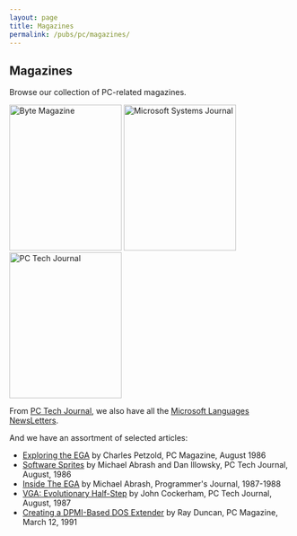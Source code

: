 ```yaml
---
layout: page
title: Magazines
permalink: /pubs/pc/magazines/
---
```


Magazines
---
Browse our collection of PC-related magazines.

[<img src="http://archive.pcjs.org/pubs/pc/magazines/byte/BYTE-1975-11/thumbs/BYTE-1975-11 1.jpeg" width="200" height="260" alt= "Byte Magazine"/>](byte/)
[<img src="http://archive.pcjs.org/pubs/pc/magazines/msj/MSJ-1986-10/thumbs/MSJ-1986-10 1.jpeg" width="200" height="260" alt= "Microsoft Systems Journal"/>](msj/)
[<img src="http://archive.pcjs.org/pubs/pc/magazines/pctj/PCTJ-1983-07/thumbs/PCTJ-1983-07 1.jpeg" width="200" height="260" alt= "PC Tech Journal"/>](pctj/)

From [PC Tech Journal](/pubs/pc/magazines/pctj/), we also have all the [Microsoft Languages NewsLetters](/disks/pcx86/tools/microsoft/).

And we have an assortment of selected articles:

- [Exploring the EGA](http://archive.pcjs.org/pubs/pc/magazines/pcmag/PCMAG-1986-08/PCMAG-1986-08-Exploring_The_EGA.pdf) by Charles Petzold, PC Magazine, August 1986
- [Software Sprites](http://archive.pcjs.org/pubs/pc/magazines/pctj/PCTJ-1986-08/PCTJ-1986-08-Software_Sprites.pdf) by Michael Abrash and Dan Illowsky, PC Tech Journal, August, 1986
- [Inside The EGA](http://archive.pcjs.org/pubs/pc/magazines/pj/PJ-1987-01/PJ-1987-01-Inside_The_EGA.pdf) by Michael Abrash, Programmer's Journal, 1987-1988
- [VGA: Evolutionary Half-Step](http://archive.pcjs.org/pubs/pc/magazines/pctj/PCTJ-1987-08/PCTJ-1987-08-VGA_Evolutionary_Half-Step.pdf) by John Cockerham, PC Tech Journal, August, 1987
- [Creating a DPMI-Based DOS Extender](http://archive.pcjs.org/pubs/pc/magazines/pcmag/PCMAG-1991-03/PCMAG-1991-03-Creating_A-DPMI-Based_DOS_Extender.pdf) by Ray Duncan, PC Magazine, March 12, 1991
